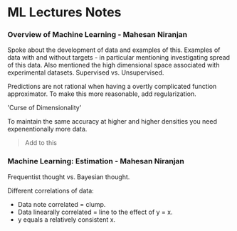 # ML Lectures Notes

### Overview of Machine Learning - Mahesan Niranjan

Spoke about the development of data and examples of this. Examples of data with and without targets - in particular mentioning investigating spread 
of this data. Also mentioned the high dimensional space associated with experimental datasets. Supervised vs. Unsupervised.


Predictions are not rational when having a overtly complicated function approximator. To make this more reasonable, add regularization.

'Curse of Dimensionality'

To maintain the same accuracy at higher and higher densities you need expenentionally more data. 

>
> Add to this
>


### Machine Learning: Estimation - Mahesan Niranjan

Frequentist thought vs. Bayesian thought.

Different correlations of data:

- Data note correlated = clump.
- Data linearally correlated = line to the effect of y = x.
- y equals a relatively consistent x.

